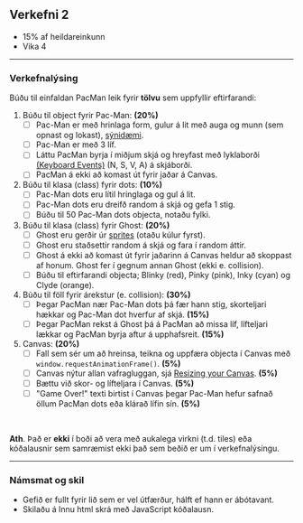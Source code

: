 ## Verkefni 2 
- 15% af heildareinkunn
- Vika 4
  
---

### Verkefnalýsing
Búðu til einfaldan PacMan leik fyrir **tölvu** sem uppfyllir eftirfarandi:

1. Búðu til object fyrir Pac-Man: **(20%)**
   - [ ] Pac-Man er með hrinlaga form, gulur á lit með auga og munn (sem opnast og lokast), [sýnidæmi](https://www.youtube.com/watch?v=ysG37V_j1Xs).
   - [ ] Pac-Man er með 3 líf.
   - [ ] Láttu PacMan byrja í miðjum skjá og hreyfast með lyklaborði [(Keyboard Events)](https://github.com/GunnarThorunnarson/FORR3JS05DU/wiki/Events) (N, S, V, A) á skjáborði.
   - [ ] PacMan á ekki að komast út fyrir jaðar á Canvas.
1. Búðu til klasa (class) fyrir dots: **(10%)**
   - [ ] Pac-Man dots eru lítil hringlaga og gul á lit.
   - [ ] Pac-Man dots eru dreifð random á skjá og gefa 1 stig.
   - [ ] Búðu til 50 Pac-Man dots objecta, notaðu fylki.
1. Búðu til klasa (class) fyrir Ghost: **(20%)**  
   - [ ] Ghost eru gerðir úr [sprites](https://spicyyoghurt.com/tutorials/html5-javascript-game-development/images-and-sprite-animations) (otaðu kúlur fyrst).
   - [ ] Ghost eru staðsettir random á skjá og fara í random áttir.
   - [ ] Ghost á ekki að komast út fyrir jaðarinn á Canvas heldur að skoppast af honum. Ghost fer í gegnum annan Ghost (ekki e. collision).
   - [ ] Búðu til eftirfarandi objecta; Blinky (red), Pinky (pink), Inky (cyan) og Clyde (orange). 
1. Búðu til föll fyrir árekstur (e. collision): **(30%)**  
   - [ ] Þegar PacMan nær Pac-Man dots þá fær hann stig, skorteljari hækkar og Pac-Man dot hverfur af skjá. **(15%)**
   - [ ] Þegar PacMan rekst á Ghost þá á PacMan að missa líf, lífteljari lækkar og PacMan byrja aftur á upphafsreit. **(15%)**
1. Canvas: **(20%)**  
   - [ ] Fall sem sér um að hreinsa, teikna og uppfæra objecta í Canvas með `window.requestAnimationFrame()`. **(5%)**
   - [ ] Canvas nýtur allan vafragluggan, sjá [Resizing your Canvas](https://youtu.be/EO6OkltgudE?list=PLpPnRKq7eNW3We9VdCfx9fprhqXHwTPXL&t=166). **(5%)**
   - [ ] Bættu við skor- og lífteljara í Canvas. **(5%)**
   - [ ] "Game Over!" texti birtist í Canvas þegar Pac-Man hefur safnað öllum PacMan dots eða klárað lífin sín. **(5%)**

<br>

**Ath**. Það er **ekki** í boði að vera með aukalega virkni (t.d. tiles) eða kóðalausnir sem samræmist ekki það sem beðið er um í verkefnalýsingu.

---

### Námsmat og skil	
* Gefið er fullt fyrir lið sem er vel útfærður, hálft ef hann er ábótavant. 
* Skilaðu á Innu html skrá með JavaScript kóðalausn.


<!--
- [myndband](https://www.youtube.com/watch?v=ysG37V_j1Xs).
- taka út pacman teikningu útaf tíma, og draga úr áherslu á canvas teikningar (samt æfing í this og harðkóðun).  
-->

